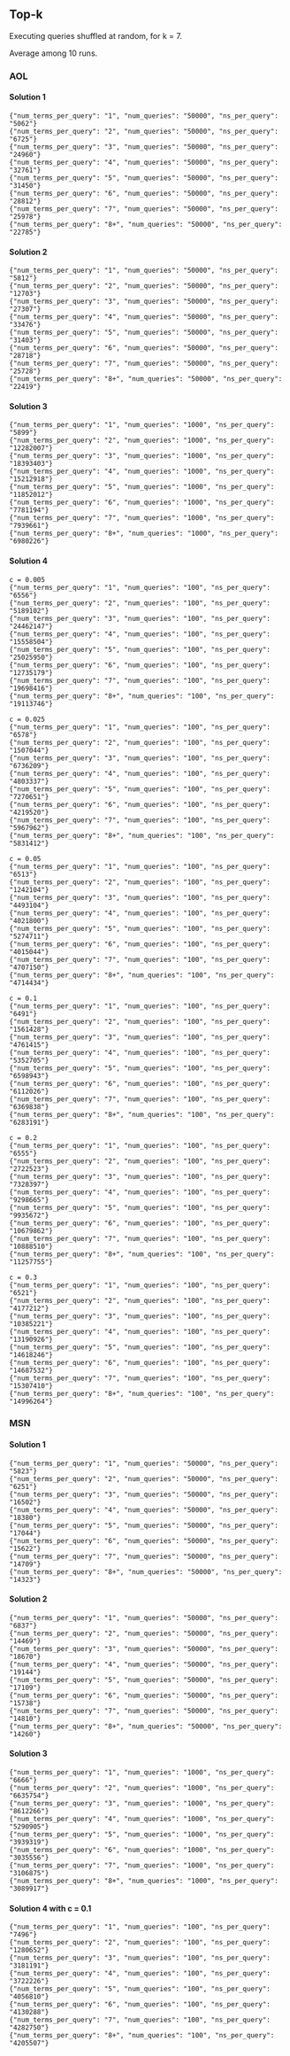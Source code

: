 Top-k
-----------------

Executing queries shuffled at random, for k = 7.

Average among 10 runs.

### AOL

#### Solution 1

	{"num_terms_per_query": "1", "num_queries": "50000", "ns_per_query": "5062"}
	{"num_terms_per_query": "2", "num_queries": "50000", "ns_per_query": "6725"}
	{"num_terms_per_query": "3", "num_queries": "50000", "ns_per_query": "24960"}
	{"num_terms_per_query": "4", "num_queries": "50000", "ns_per_query": "32761"}
	{"num_terms_per_query": "5", "num_queries": "50000", "ns_per_query": "31450"}
	{"num_terms_per_query": "6", "num_queries": "50000", "ns_per_query": "28812"}
	{"num_terms_per_query": "7", "num_queries": "50000", "ns_per_query": "25978"}
	{"num_terms_per_query": "8+", "num_queries": "50000", "ns_per_query": "22785"}

#### Solution 2

	{"num_terms_per_query": "1", "num_queries": "50000", "ns_per_query": "5812"}
	{"num_terms_per_query": "2", "num_queries": "50000", "ns_per_query": "12703"}
	{"num_terms_per_query": "3", "num_queries": "50000", "ns_per_query": "27307"}
	{"num_terms_per_query": "4", "num_queries": "50000", "ns_per_query": "33476"}
	{"num_terms_per_query": "5", "num_queries": "50000", "ns_per_query": "31403"}
	{"num_terms_per_query": "6", "num_queries": "50000", "ns_per_query": "28718"}
	{"num_terms_per_query": "7", "num_queries": "50000", "ns_per_query": "25728"}
	{"num_terms_per_query": "8+", "num_queries": "50000", "ns_per_query": "22419"}

#### Solution 3

	{"num_terms_per_query": "1", "num_queries": "1000", "ns_per_query": "5899"}
	{"num_terms_per_query": "2", "num_queries": "1000", "ns_per_query": "12282007"}
	{"num_terms_per_query": "3", "num_queries": "1000", "ns_per_query": "18393403"}
	{"num_terms_per_query": "4", "num_queries": "1000", "ns_per_query": "15212918"}
	{"num_terms_per_query": "5", "num_queries": "1000", "ns_per_query": "11852012"}
	{"num_terms_per_query": "6", "num_queries": "1000", "ns_per_query": "7781194"}
	{"num_terms_per_query": "7", "num_queries": "1000", "ns_per_query": "7939661"}
	{"num_terms_per_query": "8+", "num_queries": "1000", "ns_per_query": "6980226"}

#### Solution 4

	c = 0.005
	{"num_terms_per_query": "1", "num_queries": "100", "ns_per_query": "6556"}
	{"num_terms_per_query": "2", "num_queries": "100", "ns_per_query": "5189102"}
	{"num_terms_per_query": "3", "num_queries": "100", "ns_per_query": "24462147"}
	{"num_terms_per_query": "4", "num_queries": "100", "ns_per_query": "15558504"}
	{"num_terms_per_query": "5", "num_queries": "100", "ns_per_query": "25025950"}
	{"num_terms_per_query": "6", "num_queries": "100", "ns_per_query": "12735179"}
	{"num_terms_per_query": "7", "num_queries": "100", "ns_per_query": "19698416"}
	{"num_terms_per_query": "8+", "num_queries": "100", "ns_per_query": "19113746"}

	c = 0.025
	{"num_terms_per_query": "1", "num_queries": "100", "ns_per_query": "6578"}
	{"num_terms_per_query": "2", "num_queries": "100", "ns_per_query": "1507044"}
	{"num_terms_per_query": "3", "num_queries": "100", "ns_per_query": "6736209"}
	{"num_terms_per_query": "4", "num_queries": "100", "ns_per_query": "4803337"}
	{"num_terms_per_query": "5", "num_queries": "100", "ns_per_query": "7270651"}
	{"num_terms_per_query": "6", "num_queries": "100", "ns_per_query": "4219520"}
	{"num_terms_per_query": "7", "num_queries": "100", "ns_per_query": "5967962"}
	{"num_terms_per_query": "8+", "num_queries": "100", "ns_per_query": "5831412"}

	c = 0.05
	{"num_terms_per_query": "1", "num_queries": "100", "ns_per_query": "6513"}
	{"num_terms_per_query": "2", "num_queries": "100", "ns_per_query": "1242104"}
	{"num_terms_per_query": "3", "num_queries": "100", "ns_per_query": "4493104"}
	{"num_terms_per_query": "4", "num_queries": "100", "ns_per_query": "4021800"}
	{"num_terms_per_query": "5", "num_queries": "100", "ns_per_query": "5274711"}
	{"num_terms_per_query": "6", "num_queries": "100", "ns_per_query": "4015044"}
	{"num_terms_per_query": "7", "num_queries": "100", "ns_per_query": "4707150"}
	{"num_terms_per_query": "8+", "num_queries": "100", "ns_per_query": "4714434"}

	c = 0.1
	{"num_terms_per_query": "1", "num_queries": "100", "ns_per_query": "6491"}
	{"num_terms_per_query": "2", "num_queries": "100", "ns_per_query": "1561428"}
	{"num_terms_per_query": "3", "num_queries": "100", "ns_per_query": "4761415"}
	{"num_terms_per_query": "4", "num_queries": "100", "ns_per_query": "5352705"}
	{"num_terms_per_query": "5", "num_queries": "100", "ns_per_query": "6598943"}
	{"num_terms_per_query": "6", "num_queries": "100", "ns_per_query": "6112026"}
	{"num_terms_per_query": "7", "num_queries": "100", "ns_per_query": "6369838"}
	{"num_terms_per_query": "8+", "num_queries": "100", "ns_per_query": "6283191"}

	c = 0.2
	{"num_terms_per_query": "1", "num_queries": "100", "ns_per_query": "6555"}
	{"num_terms_per_query": "2", "num_queries": "100", "ns_per_query": "2722523"}
	{"num_terms_per_query": "3", "num_queries": "100", "ns_per_query": "7328397"}
	{"num_terms_per_query": "4", "num_queries": "100", "ns_per_query": "9298665"}
	{"num_terms_per_query": "5", "num_queries": "100", "ns_per_query": "9935672"}
	{"num_terms_per_query": "6", "num_queries": "100", "ns_per_query": "10679862"}
	{"num_terms_per_query": "7", "num_queries": "100", "ns_per_query": "10888510"}
	{"num_terms_per_query": "8+", "num_queries": "100", "ns_per_query": "11257755"}

	c = 0.3
	{"num_terms_per_query": "1", "num_queries": "100", "ns_per_query": "6521"}
	{"num_terms_per_query": "2", "num_queries": "100", "ns_per_query": "4177212"}
	{"num_terms_per_query": "3", "num_queries": "100", "ns_per_query": "10385221"}
	{"num_terms_per_query": "4", "num_queries": "100", "ns_per_query": "13190926"}
	{"num_terms_per_query": "5", "num_queries": "100", "ns_per_query": "14618246"}
	{"num_terms_per_query": "6", "num_queries": "100", "ns_per_query": "14687532"}
	{"num_terms_per_query": "7", "num_queries": "100", "ns_per_query": "15307410"}
	{"num_terms_per_query": "8+", "num_queries": "100", "ns_per_query": "14996264"}

### MSN

#### Solution 1

	{"num_terms_per_query": "1", "num_queries": "50000", "ns_per_query": "5823"}
	{"num_terms_per_query": "2", "num_queries": "50000", "ns_per_query": "6251"}
	{"num_terms_per_query": "3", "num_queries": "50000", "ns_per_query": "16502"}
	{"num_terms_per_query": "4", "num_queries": "50000", "ns_per_query": "18380"}
	{"num_terms_per_query": "5", "num_queries": "50000", "ns_per_query": "17044"}
	{"num_terms_per_query": "6", "num_queries": "50000", "ns_per_query": "15622"}
	{"num_terms_per_query": "7", "num_queries": "50000", "ns_per_query": "14709"}
	{"num_terms_per_query": "8+", "num_queries": "50000", "ns_per_query": "14323"}

#### Solution 2

	{"num_terms_per_query": "1", "num_queries": "50000", "ns_per_query": "6837"}
	{"num_terms_per_query": "2", "num_queries": "50000", "ns_per_query": "14469"}
	{"num_terms_per_query": "3", "num_queries": "50000", "ns_per_query": "18670"}
	{"num_terms_per_query": "4", "num_queries": "50000", "ns_per_query": "19144"}
	{"num_terms_per_query": "5", "num_queries": "50000", "ns_per_query": "17109"}
	{"num_terms_per_query": "6", "num_queries": "50000", "ns_per_query": "15738"}
	{"num_terms_per_query": "7", "num_queries": "50000", "ns_per_query": "14810"}
	{"num_terms_per_query": "8+", "num_queries": "50000", "ns_per_query": "14260"}
	
	
#### Solution 3

	
	{"num_terms_per_query": "1", "num_queries": "1000", "ns_per_query": "6666"}
	{"num_terms_per_query": "2", "num_queries": "1000", "ns_per_query": "6635754"}
	{"num_terms_per_query": "3", "num_queries": "1000", "ns_per_query": "8612266"}
	{"num_terms_per_query": "4", "num_queries": "1000", "ns_per_query": "5290905"}
	{"num_terms_per_query": "5", "num_queries": "1000", "ns_per_query": "3939319"}
	{"num_terms_per_query": "6", "num_queries": "1000", "ns_per_query": "3035556"}
	{"num_terms_per_query": "7", "num_queries": "1000", "ns_per_query": "3106875"}
	{"num_terms_per_query": "8+", "num_queries": "1000", "ns_per_query": "3089917"}
	
#### Solution 4 with c = 0.1
	
	{"num_terms_per_query": "1", "num_queries": "100", "ns_per_query": "7496"}
	{"num_terms_per_query": "2", "num_queries": "100", "ns_per_query": "1280652"}
	{"num_terms_per_query": "3", "num_queries": "100", "ns_per_query": "3181191"}
	{"num_terms_per_query": "4", "num_queries": "100", "ns_per_query": "3722226"}
	{"num_terms_per_query": "5", "num_queries": "100", "ns_per_query": "4056810"}
	{"num_terms_per_query": "6", "num_queries": "100", "ns_per_query": "4130288"}
	{"num_terms_per_query": "7", "num_queries": "100", "ns_per_query": "4282750"}
	{"num_terms_per_query": "8+", "num_queries": "100", "ns_per_query": "4205507"}
